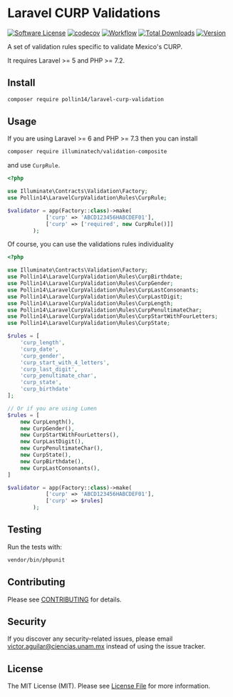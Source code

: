 # Laravel CURP Validations

[![Software License](https://img.shields.io/badge/license-MIT-brightgreen.svg?style=flat-square)](LICENSE.md)
[![codecov](https://codecov.io/gh/pollin14/laravel-curp-validation/branch/master/graph/badge.svg)](https://codecov.io/gh/pollin14/laravel-curp-validation)
[![Workflow](https://github.com/pollin14/laravel-curp-validation/workflows/PHP%20Composer/badge.svg)]()
[![Total Downloads](https://img.shields.io/packagist/dt/pollin14/laravel-curp-validation.svg?style=flat-square)](https://packagist.org/packages/pollin14/laravel-curp-validation)
[![Version](https://img.shields.io/packagist/v/pollin14/laravel-curp-validation?style=flat)](https://img.shields.io/packagist/v/pollin14/laravel-curp-validation?style=plastic)

A set of validation rules specific to validate Mexico's CURP.

It requires Laravel >= 5 and PHP >= 7.2.

## Install

```bash
composer require pollin14/laravel-curp-validation
```

## Usage

If you are using Laravel >= 6 and PHP >= 7.3 then you can install

```bash
composer require illuminatech/validation-composite
```

and use `CurpRule`.

```php
<?php

use Illuminate\Contracts\Validation\Factory;
use Pollin14\LaravelCurpValidation\Rules\CurpRule;

$validator = app(Factory::class)->make(
            ['curp' => 'ABCD123456HABCDEF01'],
            ['curp' => ['required', new CurpRule()]]
        );

```

Of course, you can use the validations rules individuality

```php
<?php 

use Illuminate\Contracts\Validation\Factory;
use Pollin14\LaravelCurpValidation\Rules\CurpBirthdate;
use Pollin14\LaravelCurpValidation\Rules\CurpGender;
use Pollin14\LaravelCurpValidation\Rules\CurpLastConsonants;
use Pollin14\LaravelCurpValidation\Rules\CurpLastDigit;
use Pollin14\LaravelCurpValidation\Rules\CurpLength;
use Pollin14\LaravelCurpValidation\Rules\CurpPenultimateChar;
use Pollin14\LaravelCurpValidation\Rules\CurpStartWithFourLetters;
use Pollin14\LaravelCurpValidation\Rules\CurpState;

$rules = [
    'curp_length',
    'curp_date',
    'curp_gender',
    'curp_start_with_4_letters',
    'curp_last_digit',
    'curp_penultimate_char',
    'curp_state',
    'curp_birthdate'
];

// Or if you are using Lumen
$rules = [
    new CurpLength(),
    new CurpGender(),
    new CurpStartWithFourLetters(),
    new CurpLastDigit(),
    new CurpPenultimateChar(),
    new CurpState(),
    new CurpBirthdate(),
    new CurpLastConsonants(),
] 

$validator = app(Factory::class)->make(
            ['curp' => 'ABCD123456HABCDEF01'],
            ['curp' => $rules]
        );

```

## Testing

Run the tests with:

```bash
vendor/bin/phpunit
```

## Contributing

Please see [CONTRIBUTING](CONTRIBUTING.md) for details.

## Security

If you discover any security-related issues, please email victor.aguilar@ciencias.unam.mx instead of using the issue
tracker.

## License

The MIT License (MIT). Please see [License File](/LICENSE.md) for more information.

